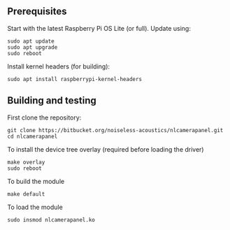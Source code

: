 ## Prerequisites

Start with the latest Raspberry Pi OS Lite (or full).
Update using:

    sudo apt update
    sudo apt upgrade
    sudo reboot

Install kernel headers (for building):

    sudo apt install raspberrypi-kernel-headers

## Building and testing

First clone the repository:

    git clone https://bitbucket.org/noiseless-acoustics/nlcamerapanel.git
    cd nlcamerapanel

To install the device tree overlay (required
before loading the driver)

    make overlay
    sudo reboot

To build the module

    make default

To load the module

    sudo insmod nlcamerapanel.ko
